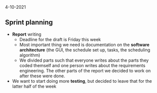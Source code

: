 ﻿
4-10-2021

## Sprint planning

 - **Report** writing
	- Deadline for the draft is Friday this week
	- Most important thing we need is documentation on the **software architecture** (the GUI, the schedule set up, tasks, the scheduling algorithm)
	- We divided parts such that everyone writes about the parts they coded themself and one person writes about the requirements engineering. The other parts of the report we decided to work on after these were done.
- We want to start doing more **testing**, but decided to leave that for the latter half of the week

